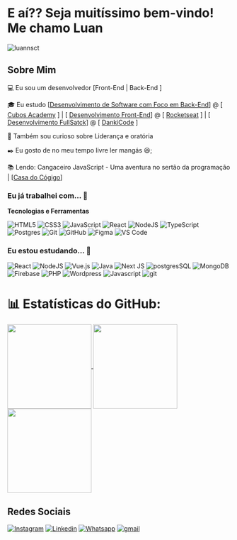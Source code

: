 
# E aí?? Seja muitíssimo bem-vindo! Me chamo Luan 
<p align="left"> <img src="https://komarev.com/ghpvc/?username=luannsct&label=Profile%20views&color=0e75b6&style=flat" alt="luannsct" /> </p>


## Sobre Mim

💻 Eu sou um desenvolvedor [Front-End | Back-End ]

🎓 Eu estudo [[Desenvolvimento de Software com Foco em Back-End](https://cubos.academy)] @ [ [Cubos Academy](https://cubos.academy) ]
| [
[Desenvolvimento Front-End](https://app.rocketseat.com.br/discover)] @ [ [Rocketseat](https://app.rocketseat.com.br/) ] | [
[Desenvolvimento FullSatck](https://cursos.dankicode.com/cursos)] @ [ [DankiCode](https://cursos.dankicode.com) ]

🔎 Também sou curioso sobre Liderança e oratória

✒️ Eu gosto de no meu tempo livre ler mangás 😆;

📚 Lendo: Cangaceiro JavaScript - Uma aventura no sertão da programação | [[Casa do Cógigo](https://www.casadocodigo.com.br/products/livro-cangaceiro-javascript?_pos=2&_sid=f4ee61ba6&_ss=r)]


### Eu já trabalhei com... 🔧

**Tecnologias e Ferramentas**



![HTML5](https://img.shields.io/badge/html5-%23E34F26.svg?style=for-the-badge&logo=html5&logoColor=white)
![CSS3](https://img.shields.io/badge/css3-%231572B6.svg?style=for-the-badge&logo=css3&logoColor=white)
![JavaScript](https://img.shields.io/badge/javascript-%23323330.svg?style=for-the-badge&logo=javascript&logoColor=%23F7DF1E)
![React](https://img.shields.io/badge/react-%2320232a.svg?style=for-the-badge&logo=react&logoColor=%2361DAFB)
![NodeJS](https://img.shields.io/badge/node.js-6DA55F?style=for-the-badge&logo=node.js&logoColor=white)
![TypeScript](https://img.shields.io/badge/typescript-%23007ACC.svg?style=for-the-badge&logo=typescript&logoColor=white)
![Postgres](https://img.shields.io/badge/postgres-%23316192.svg?style=for-the-badge&logo=postgresql&logoColor=white)
![Git](https://img.shields.io/badge/git-%23F05033.svg?style=for-the-badge&logo=git&logoColor=white)
![GitHub](https://img.shields.io/badge/github-%23121011.svg?style=for-the-badge&logo=github&logoColor=white)
![Figma](https://img.shields.io/badge/figma-%23F24E1E.svg?style=for-the-badge&logo=figma&logoColor=white)
![VS Code](https://img.shields.io/badge/VS%20Code-0078d7.svg?style=for-the-badge&logo=visual-studio-code&logoColor=white)

<!-- (Já colocar tecnologias do On Demand que aprende no curso)) -->

### Eu estou estudando... 🧩


![React](https://img.shields.io/badge/react-%2320232a.svg?style=for-the-badge&logo=react&logoColor=%2361DAFB)
![NodeJS](https://img.shields.io/badge/node.js-6DA55F?style=for-the-badge&logo=node.js&logoColor=white)
![Vue.js](https://img.shields.io/badge/vuejs-%2335495e.svg?style=for-the-badge&logo=vuedotjs&logoColor=%234FC08D)
![Java](https://img.shields.io/badge/java-%23ED8B00.svg?style=for-the-badge&logo=openjdk&logoColor=white)
![Next JS](https://img.shields.io/badge/Next-black?style=for-the-badge&logo=next.js&logoColor=white)
![postgresSQL](https://img.shields.io/badge/PostgreSQL-red?style=for-the-badge&logo=postgresql&logoColor=white)
![MongoDB](https://img.shields.io/badge/MongoDB-D8BFD8?style=for-the-badge&logo=mongodb&logoColor)
![Firebase](https://img.shields.io/badge/Firebase-443?style=for-the-badge&logo=Firebase&logoColor)
![PHP](https://img.shields.io/badge/php-white?style=for-the-badge&logo=php&logoColor=black)
![Wordpress](https://img.shields.io/badge/Wordpress-yellow?style=for-the-badge&logo=Wordpress&logoColor=white)
![Javascript](https://img.shields.io/badge/javascript-black?style=for-the-badge&logo=javascript&logoColor)
![git](https://img.shields.io/badge/git-purple?style=for-the-badge&logo=git&logoColor=white)


# 📊 Estatísticas do GitHub:



<a href="https://github.com/luannsct/github-readme-stats" >
  <img align="center" style="height: 190px;" src="https://github-readme-stats.vercel.app/api?username=luannsct&count_private=true&custom_title=Luan&nbsp;Costa&show_icons=true&theme=tokyonight" />
</a>
<a href="https://github-readme-streak-stats.herokuapp.com/?user=luannsct">
   <img align="center" style="height: 190px;" src="http://github-readme-streak-stats.herokuapp.com?user=luannsct&theme=radical&hide_border=true&locale=pt_BR&card_width=400" />
</a>
<a href="https://github-readme-stats.vercel.app/api/top-langs/?username=luannsct"style="{align:center;}">
  <img style="height:190px" src="https://github-readme-stats.vercel.app/api/top-langs/?username=luannsct&theme=dark&hide_border=false&include_all_commits=false&count_private=false&layout=compact">
</a>


## Redes Sociais

[![Instagram](https://img.shields.io/badge/Instagram-%23E4405F.svg?style=for-the-badge&logo=Instagram&logoColor=white)](https://instagram.com/luan.nsct)
[![Linkedin](https://img.shields.io/badge/LinkedIn-0077B5?style=for-the-badge&logo=linkedin&logoColor=white)](https://www.linkedin.com/in/luannsct/)
[![Whatsapp](https://img.shields.io/badge/WhatsApp-25D366?style=for-the-badge&logo=whatsapp&logoColor=white)](https://wa.me/5593992015813)
[![gmail](https://img.shields.io/badge/Gmail-D14836?style=for-the-badge&logo=gmail&logoColor=white)](mailto:luan.nsct@gmail.com)

